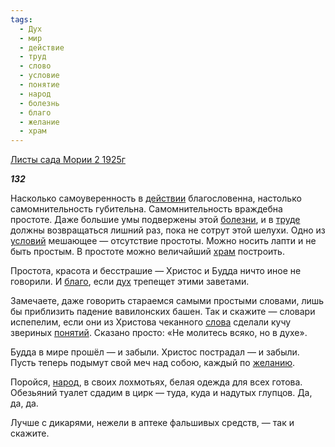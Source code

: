 ```yaml
---
tags:
  - Дух
  - мир
  - действие
  - труд
  - слово
  - условие
  - понятие
  - народ
  - болезнь
  - благо
  - желание
  - храм
---
```

[Листы сада Мории 2 1925г](https://127.0.0.1:4002/agni/1925)

___132___

Насколько самоуверенность в [действии](../../../tags/#действие) благословенна, настолько самомнительность губительна. Самомнительность враждебна простоте. Даже большие умы подвержены этой [болезни](../../../tags/#болезнь), и в [труде](../../../tags/#труд) должны возвращаться лишний раз, пока не сотрут этой шелухи. Одно из [условий](../../../tags/#условие) мешающее — отсутствие простоты. Можно носить лапти и не быть простым. В простоте можно величайший [храм](../../../tags/#храм) построить.   

Простота, красота и бесстрашие — Христос и Будда ничто иное не говорили. И [благо](../../../tags/#благо), если [дух](../../../tags/#Дух) трепещет этими заветами.   

Замечаете, даже говорить стараемся самыми простыми словами, лишь бы приблизить падение вавилонских башен. Так и скажите — словари испепелим, если они из Христова чеканного [слова](../../../tags/#слово) сделали кучу звериных [понятий](../../../tags/#понятие). Сказано просто: «Не молитесь всяко, но в духе».   

Будда в мире прошёл — и забыли. Христос пострадал — и забыли. Пусть теперь подымут свой меч над собою, каждый по [желанию](../../../tags/#желание).   

Поройся, [народ](../../../tags/#народ), в своих лохмотьях, белая одежда для всех готова. Обезьяний туалет сдадим в цирк — туда, куда и надутых глупцов. Да, да, да.   

Лучше с дикарями, нежели в аптеке фальшивых средств, — так и скажите.   


